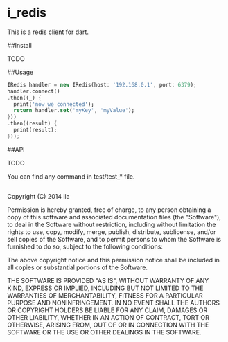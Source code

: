 i_redis
===

This is a redis client for dart.

##Install

TODO

##Usage

```dart
IRedis handler = new IRedis(host: '192.168.0.1', port: 6379);
handler.connect()
.then((_) {
  print('now we connected');
  return handler.set('myKey', 'myValue');
}))
.then((result) {
  print(result);
}));
```

##API

TODO

You can find any command in test/test_* file.

##
Copyright (C) 2014 ila

Permission is hereby granted, free of charge, to any person
obtaining a copy of this software and associated documentation
files (the "Software"), to deal in the Software without
restriction, including without limitation the rights to use,
copy, modify, merge, publish, distribute, sublicense, and/or sell
copies of the Software, and to permit persons to whom the
Software is furnished to do so, subject to the following
conditions:

The above copyright notice and this permission notice shall be
included in all copies or substantial portions of the Software.

THE SOFTWARE IS PROVIDED "AS IS", WITHOUT WARRANTY OF ANY KIND,
EXPRESS OR IMPLIED, INCLUDING BUT NOT LIMITED TO THE WARRANTIES
OF MERCHANTABILITY, FITNESS FOR A PARTICULAR PURPOSE AND
NONINFRINGEMENT. IN NO EVENT SHALL THE AUTHORS OR COPYRIGHT
HOLDERS BE LIABLE FOR ANY CLAIM, DAMAGES OR OTHER LIABILITY,
WHETHER IN AN ACTION OF CONTRACT, TORT OR OTHERWISE, ARISING
FROM, OUT OF OR IN CONNECTION WITH THE SOFTWARE OR THE USE OR
OTHER DEALINGS IN THE SOFTWARE.
